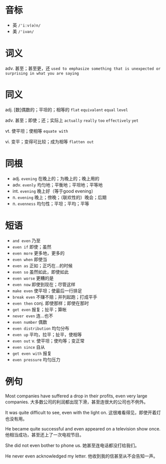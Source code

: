 # 音标

- 英 `/'iːv(ə)n/`
- 美 `/'ivən/`

# 词义

adv. 甚至；甚至更，还
`used to emphasize something that is unexpected or surprising in what you are saying`

# 同义

adj. [数]偶数的；平坦的；相等的
`flat` `equivalent` `equal` `level`

adv. 甚至；即使；还；实际上
`actually` `really` `too` `effectively` `yet`

vt. 使平坦；使相等
`equate with`

vi. 变平；变得可比较；成为相等
`flatten out`

# 同根

- adj. `evening` 在晚上的；为晚上的；晚上用的
- adv. `evenly` 均匀地；平衡地；平坦地；平等地
- int. `evening` 晚上好（等于good evening）
- n. `evening` 晚上；傍晚；（联欢性的）晚会；后期
- n. `evenness` 均匀性；平坦；平均；平等

# 短语

- `and even` 乃至
- `even if` 即使；虽然
- `even more` 更多地，更多的
- `even when` 即使当
- `even as` 正如；正巧在…的时候
- `even so` 虽然如此，即使如此
- `even worse` 更糟的是
- `even now` 即使到现在；尽管这样
- `make even` 使平坦；使最后一行排足
- `break even` 不赚不赔；并列起跑；打成平手
- `even then` conj. 即使那样；即使在那时
- `get even` 报复；扯平；算帐
- `never even` 连…也不
- `even number` 偶数
- `even distribution` 均匀分布
- `even up` 平均，拉平；扯平，使相等
- `even out` v. 使平坦；使均等；变正常
- `even since` 自从
- `get even with` 报复
- `even pressure` 均匀压力

# 例句

Most companies have suffered a drop in their profits, even very large companies.
大多数公司的利润都出现下滑，甚至连很大的公司也不例外。

It was quite difficult to see, even with the light on.
这很难看得见，即使开着灯也没有用。

He became quite successful and even appeared on a television show once.
他相当成功，甚至还上了一次电视节目。

She did not even bother to phone us.
她甚至连电话都没打给我们。

He never even acknowledged my letter.
他收到我的信甚至从不会告知一声。


